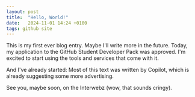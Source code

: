```yaml
---
layout: post
title:  "Hello, World!"
date:   2024-11-01 14:24 +0100
tags: github site
---
```

This is my first ever blog entry. Maybe I'll write more in the future. Today, my application to the GitHub Student Developer Pack was approved. I'm excited to start using the tools and services that come with it.

And I've already started: Most of this text was written by Copilot, which is already suggesting some more advertising.

See you, maybe soon, on the Interwebz (wow, that sounds cringy).